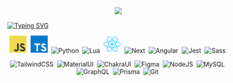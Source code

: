 <!-- <div id="header" align="center">  
  <a href="https://www.sampconrad.com" target="_blank"><img src="https://cdn-icons-png.flaticon.com/512/876/876019.png" width="100"></a>  
</div> -->

<div id="header" align="center">  
  <a href="https://www.sampconrad.com" target="_blank"><img src="https://svgshare.com/i/wdn.svg" width="300"></a>  
</div>


[![Typing SVG](https://readme-typing-svg.demolab.com?font=Fira+Code&pause=1000&color=F7F7EF&center=true&vCenter=true&width=1000&lines=Hey+there!+I'm+Conrado+and+I+do+dev+stuff.;www.sampconrad.com)](https://www.sampconrad.com)

<div align="center">
  <img src="https://github.com/devicons/devicon/blob/master/icons/javascript/javascript-original.svg" title="JavaScript" alt="JavaScript" width="40" height="40"/>&nbsp; 
  <img src="https://github.com/devicons/devicon/blob/master/icons/typescript/typescript-plain.svg" title="TypeScript" alt="TypeScript" width="40" height="40"/>&nbsp;
  <img src="https://cdn.jsdelivr.net/gh/devicons/devicon@latest/icons/python/python-original.svg" title="Python" alt="Python" width="40" height="40"/>&nbsp;
  <img src="https://cdn.jsdelivr.net/gh/devicons/devicon@latest/icons/lua/lua-original.svg" title="Lua" alt="Lua" width="40" height="40"/>&nbsp;
  <img src="https://github.com/devicons/devicon/blob/master/icons/react/react-original.svg" title="React" alt="React" width="40" height="40"/>&nbsp; 
  <img src="https://seeklogo.com/images/N/next-js-icon-logo-EE302D5DBD-seeklogo.com.png" title="Next" alt="Next" width="40" height="40"/>&nbsp;
  <img src="https://cdn.jsdelivr.net/gh/devicons/devicon/icons/angularjs/angularjs-plain.svg" title="Angular" alt="Angular" width="40" height="40"/>&nbsp;
  <img src="https://cdn.jsdelivr.net/gh/devicons/devicon/icons/jest/jest-plain.svg" title="Jest" alt="Jest" width="40" height="40"/>&nbsp;  
  <img src="https://cdn.jsdelivr.net/gh/devicons/devicon/icons/sass/sass-original.svg" title="Sass" alt="Sass" width="40" height="40"/>&nbsp;  
  
  <img src="https://cdn.jsdelivr.net/gh/devicons/devicon@latest/icons/tailwindcss/tailwindcss-original.svg" title="TailwindCSS" alt="TailwindCSS" width="40" height="40"/>&nbsp;
  <img src="https://cdn.jsdelivr.net/gh/devicons/devicon/icons/materialui/materialui-plain.svg" title="MaterialUI" alt="MaterialUI" width="40" height="40"/>&nbsp;
  <img src="https://www.coffeeclass.io/logos/chakra-ui.png" title="ChakraUI" alt="ChakraUI" width="40" height="40"/>&nbsp;
  <img src="https://cdn.jsdelivr.net/gh/devicons/devicon/icons/figma/figma-original.svg" title="Figma" alt="Figma" width="30" height="40"/>&nbsp;
  <img src="https://cdn.jsdelivr.net/gh/devicons/devicon/icons/nodejs/nodejs-original.svg" title="NodeJS" alt="NodeJS" width="40" height="40"/>&nbsp;
  <img src="https://cdn.jsdelivr.net/gh/devicons/devicon/icons/mysql/mysql-original.svg" title="MySQL" alt="MySQL" width="40" height="40"/>&nbsp;
  <img src="https://cdn.jsdelivr.net/gh/devicons/devicon/icons/graphql/graphql-plain.svg" title="GraphQL" alt="GraphQL" width="40" height="40"/>&nbsp;
  <img src="https://cdn.jsdelivr.net/gh/devicons/devicon@latest/icons/prisma/prisma-original.svg" title="Prisma" alt="Prisma" width="40" height="40"/>&nbsp;
  <img src="https://cdn.jsdelivr.net/gh/devicons/devicon/icons/git/git-original.svg" title="Git" alt="Git" width="40" height="40"/>&nbsp;
</div>
